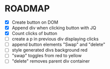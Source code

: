 # ROADMAP

- [x] Create button on DOM
- [x] Append div when clicking button with JQ
- [x] Count clicks of button
- [ ] create a p in previous div displaying clicks
- [ ] append button elements "Swap" and "delete"
- [ ] style generated divs background red
- [ ] "swap" toggles from red to yellow
- [ ] "delete" removes parent div container
